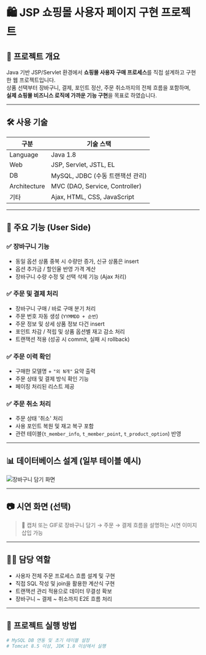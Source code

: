 # 🛍️ JSP 쇼핑몰 사용자 페이지 구현 프로젝트

## 📌 프로젝트 개요
Java 기반 JSP/Servlet 환경에서 **쇼핑몰 사용자 구매 프로세스**를 직접 설계하고 구현한 웹 프로젝트입니다.  
상품 선택부터 장바구니, 결제, 포인트 정산, 주문 취소까지의 전체 흐름을 포함하며,  
**실제 쇼핑몰 비즈니스 로직에 가까운 기능 구현**을 목표로 하였습니다.

---

## 🛠️ 사용 기술

| 구분        | 기술 스택 |
|-------------|-----------|
| Language    | Java 1.8 |
| Web         | JSP, Servlet, JSTL, EL |
| DB          | MySQL, JDBC (수동 트랜잭션 관리) |
| Architecture | MVC (DAO, Service, Controller) |
| 기타        | Ajax, HTML, CSS, JavaScript |

---

## 🧩 주요 기능 (User Side)

### ✅ 장바구니 기능
- 동일 옵션 상품 중복 시 수량만 증가, 신규 상품은 insert
- 옵션 추가금 / 할인율 반영 가격 계산
- 장바구니 수량 수정 및 선택 삭제 기능 (Ajax 처리)

### ✅ 주문 및 결제 처리
- 장바구니 구매 / 바로 구매 분기 처리
- 주문 번호 자동 생성 (`YYMMDD + 순번`)
- 주문 정보 및 상세 상품 정보 다건 insert
- 포인트 차감 / 적립 및 상품 옵션별 재고 감소 처리
- 트랜잭션 적용 (성공 시 commit, 실패 시 rollback)

### ✅ 주문 이력 확인
- 구매한 모델명 + `"외 N개"` 요약 출력
- 주문 상태 및 결제 방식 확인 기능
- 페이징 처리된 리스트 제공

### ✅ 주문 취소 처리
- 주문 상태 '취소' 처리
- 사용 포인트 복원 및 재고 복구 포함
- 관련 테이블(`t_member_info`, `t_member_point`, `t_product_option`) 반영

---

## 📊 데이터베이스 설계 (일부 테이블 예시)

![장바구니 담기 화면](img/green-erd.png)

---

## 📷 시연 화면 (선택)
> 📸 캡처 또는 GIF로 장바구니 담기 → 주문 → 결제 흐름을 설명하는 시연 이미지 삽입 가능

---

## 🧑‍💻 담당 역할
- 사용자 전체 주문 프로세스 흐름 설계 및 구현
- 직접 SQL 작성 및 join을 활용한 계산식 구현
- 트랜잭션 관리 적용으로 데이터 무결성 확보
- 장바구니 ~ 결제 ~ 취소까지 E2E 흐름 처리

---

## 📂 프로젝트 실행 방법
```bash
# MySQL DB 연동 및 초기 테이블 설정
# Tomcat 8.5 이상, JDK 1.8 이상에서 실행
